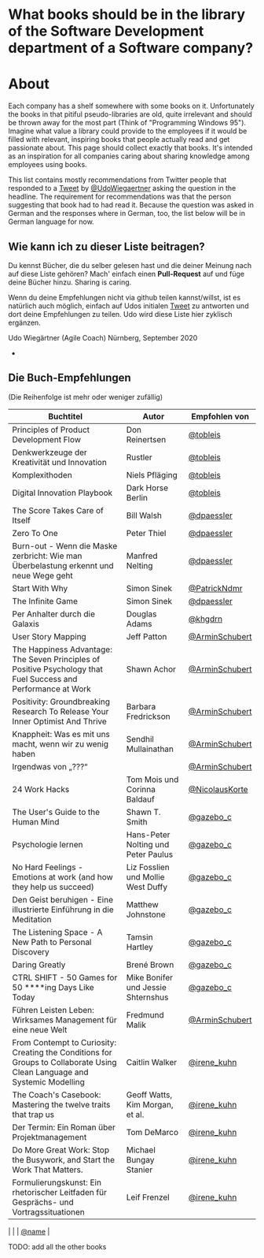 # What books should be in the library of the Software Development department of a Software company?

# About
Each company has a shelf somewhere with some books on it. Unfortunately the books in that pitiful pseudo-libraries are old, quite irrelevant and should be thrown away for the most part (Think of "Programming Windows 95").
Imagine what value a library could provide to the employees if it would be filled with relevant, inspiring books that people actually read and get passionate about.
This page should collect exactly that books.
It's intended as an inspiration for all companies caring about sharing knowledge among employees using books.


This list contains mostly recommendations from Twitter people that responded to a [Tweet](https://twitter.com/udowiegaertner/status/1299232751380582401) by [@UdoWiegaertner](http://www.twitter.com/udowiegaertner) asking the question in the headline. The requirement for recommendations was that the person suggesting that book had to had read it.
Because the question was asked in German and the responses where in German, too, the list below will be in German language for now.

## Wie kann ich zu dieser Liste beitragen?
Du kennst Bücher, die du selber gelesen hast und die deiner Meinung nach auf diese Liste gehören? Mach' einfach einen **Pull-Request** auf und füge deine Bücher hinzu. Sharing is caring.

Wenn du deine Empfehlungen nicht via github teilen kannst/willst, ist es natürlich auch möglich, einfach auf Udos initialen [Tweet](https://twitter.com/udowiegaertner/status/1299232751380582401) zu antworten und dort deine Empfehlungen zu teilen. Udo wird diese Liste hier zyklisch ergänzen.

Udo Wiegärtner (Agile Coach)
Nürnberg, September 2020

-

## Die Buch-Empfehlungen
(Die Reihenfolge ist mehr oder weniger zufällig)

| Buchtitel  | Autor | Empfohlen von  |
|---|---|---|
| Principles of Product Development Flow | Don Reinertsen | [@tobleis](https://twitter.com/tobleis) |
| Denkwerkzeuge der Kreativität und Innovation | Rustler | [@tobleis](https://twitter.com/tobleis) | 
| Komplexithoden | Niels Pfläging | [@tobleis](https://twitter.com/tobleis) | 
| Digital Innovation Playbook | Dark Horse Berlin | [@tobleis](https://twitter.com/tobleis) | 
| The Score Takes Care of Itself | Bill Walsh |[@dpaessler](https://twitter.com/dpaessler)|
| Zero To One | Peter Thiel |[@dpaessler](https://twitter.com/dpaessler)|
| Burn-out - Wenn die Maske zerbricht: Wie man Überbelastung erkennt und neue Wege geht |Manfred Nelting|[@dpaessler](https://twitter.com/dpaessler)|
| Start With Why | Simon Sinek |[@PatrickNdmr](https://twitter.com/PatrickNdmr)|
| The Infinite Game | Simon Sinek | [@dpaessler](https://twitter.com/dpaessler) |
| Per Anhalter durch die Galaxis | Douglas Adams | [@khgdrn](https://twitter.com/khgdrn) |
| User Story Mapping | Jeff Patton | [@ArminSchubert](https://twitter.com/ArminSchubert) |
| The Happiness Advantage: The Seven Principles of Positive Psychology that Fuel Success and Performance at Work | Shawn Achor | [@ArminSchubert](https://twitter.com/ArminSchubert) |
| Positivity: Groundbreaking Research To Release Your Inner Optimist And Thrive | Barbara Fredrickson | [@ArminSchubert](https://twitter.com/ArminSchubert) |
| Knappheit: Was es mit uns macht, wenn wir zu wenig haben | Sendhil Mullainathan | [@ArminSchubert](https://twitter.com/ArminSchubert) |
| Irgendwas von „???“ |  | [@ArminSchubert](https://twitter.com/ArminSchubert) |
| 24 Work Hacks | Tom Mois und Corinna Baldauf | [@NicolausKorte](https://twitter.com/NicolausKorte) |
| The User's Guide to the Human Mind | Shawn T. Smith | [@gazebo_c](https://twitter.com/gazebo_c) |
| Psychologie lernen | Hans-Peter Nolting und Peter Paulus | [@gazebo_c](https://twitter.com/gazebo_c) |
| No Hard Feelings - Emotions at work (and how they help us succeed) | Liz Fosslien und Mollie West Duffy | [@gazebo_c](https://twitter.com/gazebo_c) |
| Den Geist beruhigen - Eine illustrierte Einführung in die Meditation | Matthew Johnstone | [@gazebo_c](https://twitter.com/gazebo_c) |
| The Listening Space - A New Path to Personal Discovery | Tamsin Hartley | [@gazebo_c](https://twitter.com/gazebo_c) |
| Daring Greatly | Brené Brown | [@gazebo_c](https://twitter.com/gazebo_c) |
| CTRL SHIFT - 50 Games for 50 ****ing Days Like Today | Mike Bonifer und Jessie Shternshus | [@gazebo_c](https://twitter.com/gazebo_c) |
| Führen Leisten Leben: Wirksames Management für eine neue Welt  | Fredmund Malik | [@ArminSchubert](https://twitter.com/ArminSchubert) |
| From Contempt to Curiosity: Creating the Conditions for Groups to Collaborate Using Clean Language and Systemic Modelling  | Caitlin Walker | [@irene_kuhn](https://twitter.com/irene_kuhn) |
| The Coach's Casebook: Mastering the twelve traits that trap us | Geoff Watts, Kim Morgan, et al. | [@irene_kuhn](https://twitter.com/irene_kuhn) |
| Der Termin: Ein Roman über Projektmanagement | Tom DeMarco | [@irene_kuhn](https://twitter.com/irene_kuhn) |
| Do More Great Work: Stop the Busywork, and Start the Work That Matters. | Michael Bungay Stanier | [@irene_kuhn](https://twitter.com/irene_kuhn) |
| Formulierungskunst: Ein rhetorischer Leitfaden für Gesprächs- und Vortragssituationen | Leif Frenzel | [@irene_kuhn](https://twitter.com/irene_kuhn) |


|  |  | [@name](https://twitter.com/name) |


TODO: add all the other books